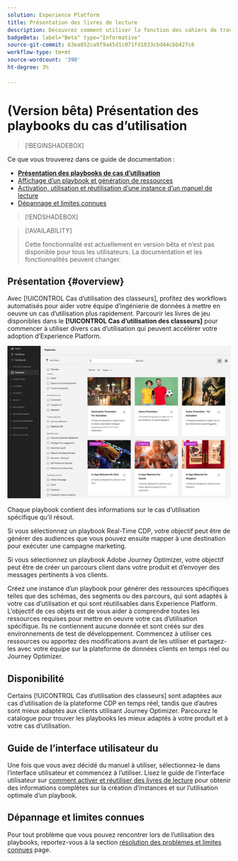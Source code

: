 ```yaml
---
solution: Experience Platform
title: Présentation des livres de lecture
description: Découvrez comment utiliser la fonction des cahiers de travail des cas d’utilisation dans Experience Platform pour commencer à utiliser divers cas d’utilisation marketing
badgeBeta: label="Beta" type="Informative"
source-git-commit: 63ea852ca9f9a45d1c071fd1033cbd44cbb427c6
workflow-type: tm+mt
source-wordcount: '390'
ht-degree: 3%

---
```



# (Version bêta) Présentation des playbooks du cas d’utilisation

>[!BEGINSHADEBOX]

Ce que vous trouverez dans ce guide de documentation :

* **[Présentation des playbooks de cas d’utilisation](#overview)**
* [Affichage d’un playbook et génération de ressources](ui-guide.md#view-playbook-generate-assets)
* [Activation, utilisation et réutilisation d’une instance d’un manuel de lecture ](ui-guide.md#enable-playbook)
* [Dépannage et limites connues](troubleshooting.md)

>[!ENDSHADEBOX]

>[!AVAILABILITY]
>
>Cette fonctionnalité est actuellement en version bêta et n’est pas disponible pour tous les utilisateurs. La documentation et les fonctionnalités peuvent changer.

## Présentation {#overview}

Avec [!UICONTROL Cas d’utilisation des classeurs], profitez des workflows automatisés pour aider votre équipe d’ingénierie de données à mettre en oeuvre un cas d’utilisation plus rapidement. Parcourir les livres de jeu disponibles dans le **[!UICONTROL Cas d’utilisation des classeurs]** pour commencer à utiliser divers cas d’utilisation qui peuvent accélérer votre adoption d’Experience Platform.

![Affichage de tous les livres de lecture](/help/use-case-playbooks/assets/playbooks/overview/playbooks-landing-page.png)

Chaque playbook contient des informations sur le cas d’utilisation spécifique qu’il résout.

Si vous sélectionnez un playbook Real-Time CDP, votre objectif peut être de générer des audiences que vous pouvez ensuite mapper à une destination pour exécuter une campagne marketing.

Si vous sélectionnez un playbook Adobe Journey Optimizer, votre objectif peut être de créer un parcours client dans votre produit et d’envoyer des messages pertinents à vos clients.

Créez une instance d’un playbook pour générer des ressources spécifiques telles que des schémas, des segments ou des parcours, qui sont adaptés à votre cas d’utilisation et qui sont réutilisables dans Experience Platform. L’objectif de ces objets est de vous aider à comprendre toutes les ressources requises pour mettre en oeuvre votre cas d’utilisation spécifique. Ils ne contiennent aucune donnée et sont créés sur des environnements de test de développement. Commencez à utiliser ces ressources ou apportez des modifications avant de les utiliser et partagez-les avec votre équipe sur la plateforme de données clients en temps réel ou Journey Optimizer.

## Disponibilité

Certains [!UICONTROL Cas d’utilisation des classeurs] sont adaptées aux cas d’utilisation de la plateforme CDP en temps réel, tandis que d’autres sont mieux adaptés aux clients utilisant Journey Optimizer. Parcourez le catalogue pour trouver les playbooks les mieux adaptés à votre produit et à votre cas d’utilisation.

## Guide de l’interface utilisateur du 

Une fois que vous avez décidé du manuel à utiliser, sélectionnez-le dans l’interface utilisateur et commencez à l’utiliser. Lisez le guide de l’interface utilisateur sur [comment activer et réutiliser des livres de lecture](/help/use-case-playbooks/playbooks/ui-guide.md) pour obtenir des informations complètes sur la création d’instances et sur l’utilisation optimale d’un playbook.

## Dépannage et limites connues

Pour tout problème que vous pouvez rencontrer lors de l’utilisation des playbooks, reportez-vous à la section [résolution des problèmes et limites connues](/help/use-case-playbooks/playbooks/troubleshooting.md) page.